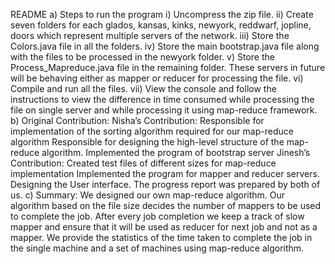 
README
a) Steps to run the program
i) Uncompress the zip file.
ii) Create seven folders for each glados, kansas, kinks, newyork, reddwarf, jopline, doors
which represent multiple servers of the network.
iii) Store the Colors.java file in all the folders.
iv) Store the main bootstrap.java file along with the files to be processed in the newyork
folder.
v) Store the Process_Mapreduce.java file in the remaining folder. These servers in future
will be behaving either as mapper or reducer for processing the file.
vi) Compile and run all the files.
vii) View the console and follow the instructions to view the difference in time consumed
while processing the file on single server and while processing it using map-reduce framework.
b) Original Contribution:
Nisha’s Contribution:
Responsible for implementation of the sorting algorithm required for our map-reduce algorithm
Responsible for designing the high-level structure of the map-reduce algorithm. Implemented the program of bootstrap server
Jinesh’s Contribution:
Created test files of different sizes for map-reduce implementation
Implemented the program for mapper and reducer servers.
Designing the User interface.
The progress report was prepared by both of us.
c) Summary:
We designed our own map-reduce algorithm. Our algorithm based on the file size decides the number of mappers to be used to complete the job. After every job completion we keep a track of slow mapper and ensure that it will be used as reducer for next job and not as a mapper. We provide the statistics of the time taken to complete the job in the single machine and a set of machines using map-reduce algorithm.
